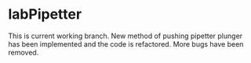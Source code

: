 # labPipetter
This is current working branch. New method of pushing pipetter plunger has been implemented and the code is refactored. More bugs have been removed.
